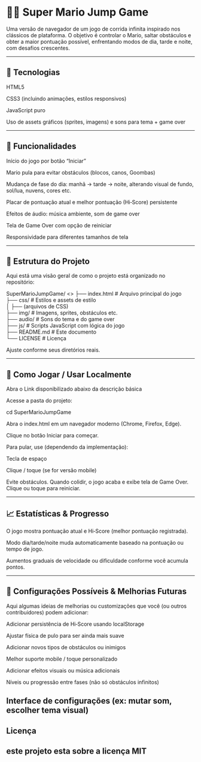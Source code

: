 # 🏃‍♂️ Super Mario Jump Game

Uma versão de navegador de um jogo de corrida infinita inspirado nos clássicos de plataforma. O objetivo é controlar o Mario, saltar obstáculos e obter a maior pontuação possível, enfrentando modos de dia, tarde e noite, com desafios crescentes.

---
## 🚀 Tecnologias

HTML5

CSS3 (incluindo animações, estilos responsivos)

JavaScript puro

Uso de assets gráficos (sprites, imagens) e sons para tema + game over

---
## 🎯 Funcionalidades

Início do jogo por botão “Iniciar”

Mario pula para evitar obstáculos (blocos, canos, Goombas)

Mudança de fase do dia: manhã → tarde → noite, alterando visual de fundo, sol/lua, nuvens, cores etc.

Placar de pontuação atual e melhor pontuação (Hi‑Score) persistente

Efeitos de áudio: música ambiente, som de game over

Tela de Game Over com opção de reiniciar

Responsividade para diferentes tamanhos de tela

---
## 📂 Estrutura do Projeto

Aqui está uma visão geral de como o projeto está organizado no repositório:

SuperMarioJumpGame/ <>
├── index.html              # Arquivo principal do jogo<br>
├── css/                    # Estilos e assets de estilo<br>
│    ├── (arquivos de CSS)<br>
├── img/                    # Imagens, sprites, obstáculos etc.<br>
├── audio/                  # Sons do tema e do game over<br>
├── js/                     # Scripts JavaScript com lógica do jogo<br>
├── README.md               # Este documento<br>
└── LICENSE                 # Licença <br>


Ajuste conforme seus diretórios reais.

---
## 🧩 Como Jogar / Usar Localmente

Abra o Link disponibilizado abaixo da descrição básica 

Acesse a pasta do projeto:

cd SuperMarioJumpGame

Abra o index.html em um navegador moderno (Chrome, Firefox, Edge).

Clique no botão Iniciar para começar.

Para pular, use (dependendo da implementação):

Tecla de espaço

Clique / toque (se for versão mobile)

Evite obstáculos. Quando colidir, o jogo acaba e exibe tela de Game Over. Clique ou toque para reiniciar.

---
## 📈 Estatísticas & Progresso

O jogo mostra pontuação atual e Hi‑Score (melhor pontuação registrada).

Modo dia/tarde/noite muda automaticamente baseado na pontuação ou tempo de jogo.

Aumentos graduais de velocidade ou dificuldade conforme você acumula pontos.

---
## 🔧 Configurações Possíveis & Melhorias Futuras

Aqui algumas ideias de melhorias ou customizações que você (ou outros contribuidores) podem adicionar:

Adicionar persistência de Hi‑Score usando localStorage 

Ajustar física de pulo para ser ainda mais suave

Adicionar novos tipos de obstáculos ou inimigos

Melhor suporte mobile / toque personalizado

Adicionar efeitos visuais ou música adicionais

Níveis ou progressão entre fases (não só obstáculos infinitos)

Interface de configurações (ex: mutar som, escolher tema visual)
---
## Licença

este projeto esta sobre a licença MIT
---

